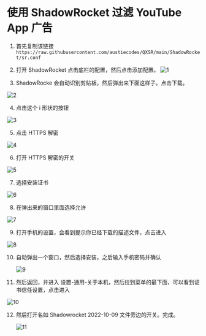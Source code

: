 # 使用 ShadowRocket 过滤 YouTube App 广告

1. 首先复制该链接 `https://raw.githubusercontent.com/austiecodes/QXSR/main/ShadowRocket/sr.conf`
2. 打开 ShadowRocket 点击底栏的配置，然后点击添加配置。
  ![1](https://raw.githubusercontent.com/austiecodes/QXSR/main/ShadowRocket/YouTubeAdsConfig/1.jpg)

3. ShadowRocke 会自动识别剪贴板，然后弹出来下面这样子。点击下载。

  ![2](https://raw.githubusercontent.com/austiecodes/QXSR/main/ShadowRocket/YouTubeAdsConfig/2.jpg)

4. 点击这个 i 形状的按钮 

  ![3](https://raw.githubusercontent.com/austiecodes/QXSR/main/ShadowRocket/YouTubeAdsConfig/3.jpg)

5. 点击 HTTPS 解密

  ![4](https://raw.githubusercontent.com/austiecodes/QXSR/main/ShadowRocket/YouTubeAdsConfig/4.jpg)

6. 打开 HTTPS 解密的开关

  ![5](https://raw.githubusercontent.com/austiecodes/QXSR/main/ShadowRocket/YouTubeAdsConfig/5.jpg)

7. 选择安装证书

  ![6](https://raw.githubusercontent.com/austiecodes/QXSR/main/ShadowRocket/YouTubeAdsConfig/6.jpg)

8. 在弹出来的窗口里面选择允许

  ![7](https://raw.githubusercontent.com/austiecodes/QXSR/main/ShadowRocket/YouTubeAdsConfig/7.jpg)

9. 打开手机的设置，会看到提示你已经下载的描述文件，点击进入

  ![8](https://raw.githubusercontent.com/austiecodes/QXSR/main/ShadowRocket/YouTubeAdsConfig/8.jpg)

10. 自动弹出一个窗口，然后选择安装，之后输入手机密码并确认

    ![9](https://raw.githubusercontent.com/austiecodes/QXSR/main/ShadowRocket/YouTubeAdsConfig/9.jpg)

11. 然后返回，并进入 设置-通用-关于本机，然后拉到菜单的最下面，可以看到证书信任设置，点击进入

  ![10](https://raw.githubusercontent.com/austiecodes/QXSR/main/ShadowRocket/YouTubeAdsConfig/10.jpg)


12. 然后打开名如 Shadowrocket 2022-10-09 文件旁边的开关。完成。

      ![11](https://raw.githubusercontent.com/austiecodes/QXSR/main/ShadowRocket/YouTubeAdsConfig/11.jpg)

